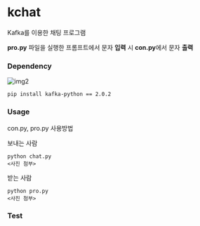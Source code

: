 # kchat
Kafka를 이용한 채팅 프로그램

**pro.py** 파일을 실행한 프롬프트에서 문자 **입력** 시 **con.py**에서 문자 **출력**

### Dependency
![img2](https://img.shields.io/badge/kafka-2.8%20-brightgreen.svg)
```
pip install kafka-python == 2.0.2
``` 

### Usage
con.py, pro.py 사용방법

보내는 사람
```
python chat.py
<사진 첨부>
```
받는 사람
```
python pro.py
<사진 첨부>
```
### Test




